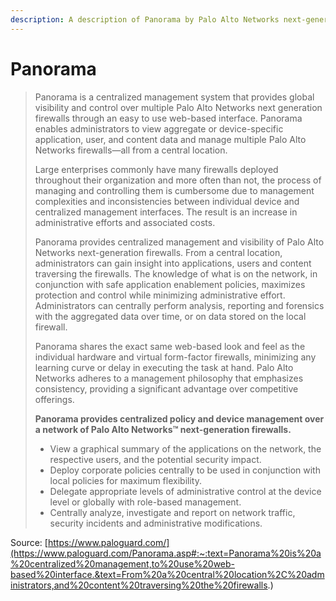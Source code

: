 ```yaml
---
description: A description of Panorama by Palo Alto Networks next-generation firewalls.
---
```


# Panorama

> Panorama is a centralized management system that provides global visibility and
> control over multiple Palo Alto Networks next generation firewalls through an
> easy to use web-based interface. Panorama enables administrators to view
> aggregate or device-specific application, user, and content data and manage
> multiple Palo Alto Networks firewalls—all from a central location.
> 
> Large enterprises commonly have many firewalls deployed throughout their
> organization and more often than not, the process of managing and controlling
> them is cumbersome due to management complexities and inconsistencies between
> individual device and centralized management interfaces. The result is an
> increase in administrative efforts and associated costs.
> 
> Panorama provides centralized management and visibility of Palo Alto Networks
> next-generation firewalls. From a central location, administrators can gain
> insight into applications, users and content traversing the firewalls. The
> knowledge of what is on the network, in conjunction with safe application
> enablement policies, maximizes protection and control while minimizing
> administrative effort. Administrators can centrally perform analysis, reporting
> and forensics with the aggregated data over time, or on data stored on the local
> firewall.
> 
> Panorama shares the exact same web-based look and feel as the individual
> hardware and virtual form-factor firewalls, minimizing any learning curve or
> delay in executing the task at hand. Palo Alto Networks adheres to a management
> philosophy that emphasizes consistency, providing a significant advantage over
> competitive offerings.
> 
> **Panorama provides centralized policy and device management over a network of
> Palo Alto Networks™ next-generation firewalls.**
> 
> - View a graphical summary of the applications on the network, the respective
>   users, and the potential security impact.
> - Deploy corporate policies centrally to be used in conjunction with local
>   policies for maximum flexibility.
> - Delegate appropriate levels of administrative control at the device level or
>   globally with role-based management.
> - Centrally analyze, investigate and report on network traffic, security
>   incidents and administrative modifications.

Source: [https://www.paloguard.com/](https://www.paloguard.com/Panorama.asp#:~:text=Panorama%20is%20a%20centralized%20management,to%20use%20web-based%20interface.&text=From%20a%20central%20location%2C%20administrators,and%20content%20traversing%20the%20firewalls.)
